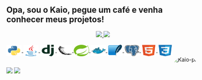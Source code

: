 ## Opa, sou o Kaio, pegue um café e venha conhecer meus projetos!
<div align="center">
  <a href="https://github.com/kaioaugusto41">
  <img height="180em" src="https://github-readme-stats.vercel.app/api?username=kaioaugusto41&show_icons=true&theme=tokyonight&include_all_commits=true&count_private=true"/>
  <img height="180em" src="https://github-readme-stats.vercel.app/api/top-langs/?username=kaioaugusto41&layout=compact&langs_count=7&theme=tokyonight"/>
</div>
<div style="display: inline_block"><br>
  <img align="center" alt="Kaio-Python" height="30" width="40" src="https://raw.githubusercontent.com/devicons/devicon/master/icons/python/python-original.svg">
  <img align="center" alt="Kaio-Python" height="30" width="40" src="https://raw.githubusercontent.com/devicons/devicon/master/icons/java/java-original.svg">
  <img align="center" alt="Kaio-Django" height="30" width="40" src="https://raw.githubusercontent.com/devicons/devicon/master/icons/django/django-plain.svg">
  <img align="center" alt="Kaio-Flask" height="30" width="40" src="https://raw.githubusercontent.com/devicons/devicon/master/icons/flask/flask-original.svg">
    <img align="center" alt="Kaio-Flask" height="30" width="40" src="https://raw.githubusercontent.com/devicons/devicon/master/icons/spring/spring-original.svg">
  <img align="center" alt="Kaio-Flask" height="30" width="40" src="https://raw.githubusercontent.com/devicons/devicon/master/icons/docker/docker-original.svg">
  <img align="center" alt="Kaio-SQLite" height="30" width="40" src="https://raw.githubusercontent.com/devicons/devicon/master/icons/sqlite/sqlite-original.svg">
  <img align="center" alt="Kaio-SQLite" height="30" width="40" src="https://raw.githubusercontent.com/devicons/devicon/master/icons/postgresql/postgresql-original.svg">
  <img align="center" alt="Kaio-HTML" height="30" width="40" src="https://raw.githubusercontent.com/devicons/devicon/master/icons/html5/html5-original.svg">
  <img align="center" alt="Kaio-CSS" height="30" width="40" src="https://raw.githubusercontent.com/devicons/devicon/master/icons/css3/css3-original.svg">
  <img align="right" alt="Kaio-pic" height="150" style="border-radius:50px;" src="https://media.discordapp.net/attachments/639956127056134178/890373478988013628/Publicacoes_Instagram_1_1.png?width=676&height=676">
</div>
  
  ##
 
<div> 
  <a href = "mailto:kaioaugusto41@gmail.com"><img src="https://img.shields.io/badge/-Gmail-%23333?style=for-the-badge&logo=gmail&logoColor=white" target="_blank"></a>
  <a href="https://www.linkedin.com/in/kaio-augusto-bb69b0177" target="_blank"><img src="https://img.shields.io/badge/-LinkedIn-%230077B5?style=for-the-badge&logo=linkedin&logoColor=white" target="_blank"></a> 
 
 
</div>
